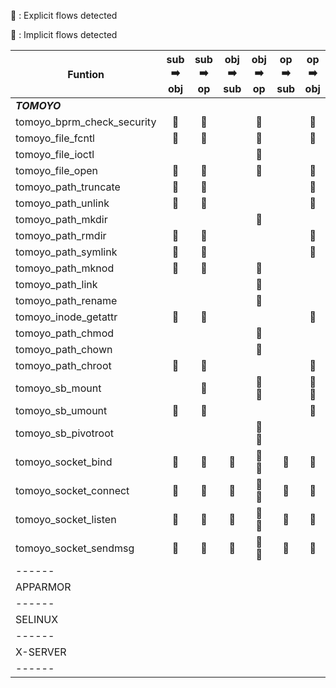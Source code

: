 :red_circle: : Explicit flows detected

:large_blue_diamond: : Implicit flows detected

| Funtion                    | sub :arrow_right: obj | sub :arrow_right: op | obj :arrow_right: sub |       obj :arrow_right: op        | op :arrow_right: sub |       op :arrow_right: obj        |
| -------------------------- | :-------------------: | :------------------: | :-------------------: | :-------------------------------: | :------------------: | :-------------------------------: |
| **_TOMOYO_**               |                       |                      |                       |                                   |                      |                                   |
| tomoyo_bprm_check_security | :large_blue_diamond:  | :large_blue_diamond: |                       |       :large_blue_diamond:        |                      |       :large_blue_diamond:        |
| tomoyo_file_fcntl          | :large_blue_diamond:  | :large_blue_diamond: |                       |       :large_blue_diamond:        |                      |       :large_blue_diamond:        |
| tomoyo_file_ioctl          |                       |                      |                       |       :large_blue_diamond:        |                      |                                   |
| tomoyo_file_open           | :large_blue_diamond:  | :large_blue_diamond: |                       |       :large_blue_diamond:        |                      |       :large_blue_diamond:        |
| tomoyo_path_truncate       | :large_blue_diamond:  | :large_blue_diamond: |                       |                                   |                      |       :large_blue_diamond:        |
| tomoyo_path_unlink         | :large_blue_diamond:  | :large_blue_diamond: |                       |                                   |                      |       :large_blue_diamond:        |
| tomoyo_path_mkdir          |                       |                      |                       |       :large_blue_diamond:        |                      |                                   |
| tomoyo_path_rmdir          | :large_blue_diamond:  | :large_blue_diamond: |                       |                                   |                      |       :large_blue_diamond:        |
| tomoyo_path_symlink        | :large_blue_diamond:  | :large_blue_diamond: |                       |                                   |                      |       :large_blue_diamond:        |
| tomoyo_path_mknod          | :large_blue_diamond:  | :large_blue_diamond: |                       |       :large_blue_diamond:        |                      |                                   |
| tomoyo_path_link           |                       |                      |                       |       :large_blue_diamond:        |                      |                                   |
| tomoyo_path_rename         |                       |                      |                       |       :large_blue_diamond:        |                      |                                   |
| tomoyo_inode_getattr       | :large_blue_diamond:  | :large_blue_diamond: |                       |                                   |                      |       :large_blue_diamond:        |
| tomoyo_path_chmod          |                       |                      |                       |       :large_blue_diamond:        |                      |                                   |
| tomoyo_path_chown          |                       |                      |                       |       :large_blue_diamond:        |                      |                                   |
| tomoyo_path_chroot         | :large_blue_diamond:  | :large_blue_diamond: |                       |                                   |                      |       :large_blue_diamond:        |
| tomoyo_sb_mount            |                       | :large_blue_diamond: |                       | :red_circle: :large_blue_diamond: |                      | :red_circle: :large_blue_diamond: |
| tomoyo_sb_umount           | :large_blue_diamond:  | :large_blue_diamond: |                       |                                   |                      |       :large_blue_diamond:        |
| tomoyo_sb_pivotroot        |                       |                      |                       | :red_circle: :large_blue_diamond: |                      |                                   |
| tomoyo_socket_bind         | :large_blue_diamond:  | :large_blue_diamond: | :large_blue_diamond:  | :red_circle: :large_blue_diamond: | :large_blue_diamond: |       :large_blue_diamond:        |
| tomoyo_socket_connect      | :large_blue_diamond:  | :large_blue_diamond: | :large_blue_diamond:  | :red_circle: :large_blue_diamond: | :large_blue_diamond: |       :large_blue_diamond:        |
| tomoyo_socket_listen       | :large_blue_diamond:  | :large_blue_diamond: | :large_blue_diamond:  | :red_circle: :large_blue_diamond: | :large_blue_diamond: |       :large_blue_diamond:        |
| tomoyo_socket_sendmsg      | :large_blue_diamond:  | :large_blue_diamond: | :large_blue_diamond:  | :red_circle: :large_blue_diamond: | :large_blue_diamond: |       :large_blue_diamond:        |
| ------                     |                       |                      |                       |                                   |                      |                                   |
| APPARMOR                   |                       |                      |                       |                                   |                      |                                   |
| ------                     |                       |                      |                       |                                   |                      |                                   |
| SELINUX                    |                       |                      |                       |                                   |                      |                                   |
| ------                     |                       |                      |                       |                                   |                      |                                   |
| X-SERVER                   |                       |                      |                       |                                   |                      |                                   |
| ------                     |                       |                      |                       |                                   |                      |                                   |
